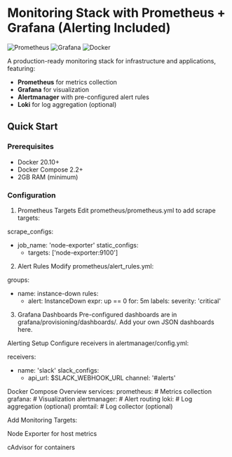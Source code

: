 # Monitoring Stack with Prometheus + Grafana (Alerting Included)

![Prometheus](https://img.shields.io/badge/Prometheus-E6522C?style=for-the-badge&logo=Prometheus&logoColor=white)
![Grafana](https://img.shields.io/badge/Grafana-F46800?style=for-the-badge&logo=Grafana&logoColor=white)
![Docker](https://img.shields.io/badge/Docker-2496ED?style=for-the-badge&logo=Docker&logoColor=white)

A production-ready monitoring stack for infrastructure and applications, featuring:
- **Prometheus** for metrics collection
- **Grafana** for visualization
- **Alertmanager** with pre-configured alert rules
- **Loki** for log aggregation (optional)

##  Quick Start

### Prerequisites
- Docker 20.10+
- Docker Compose 2.2+
- 2GB RAM (minimum)



### Configuration
1. Prometheus Targets
Edit prometheus/prometheus.yml to add scrape targets:

scrape_configs:
  - job_name: 'node-exporter'
    static_configs:
      - targets: ['node-exporter:9100']

2. Alert Rules
Modify prometheus/alert_rules.yml:

groups:
- name: instance-down
  rules:
  - alert: InstanceDown
    expr: up == 0
    for: 5m
    labels:
      severity: 'critical'

3. Grafana Dashboards
Pre-configured dashboards are in grafana/provisioning/dashboards/. Add your own JSON dashboards here.

 Alerting Setup
Configure receivers in alertmanager/config.yml:

receivers:
- name: 'slack'
  slack_configs:
  - api_url: $SLACK_WEBHOOK_URL
    channel: '#alerts'

Docker Compose Overview
services:
  prometheus: # Metrics collection
  grafana:    # Visualization
  alertmanager: # Alert routing
  loki:       # Log aggregation (optional)
  promtail:   # Log collector (optional)

Add Monitoring Targets:

Node Exporter for host metrics

cAdvisor for containers
